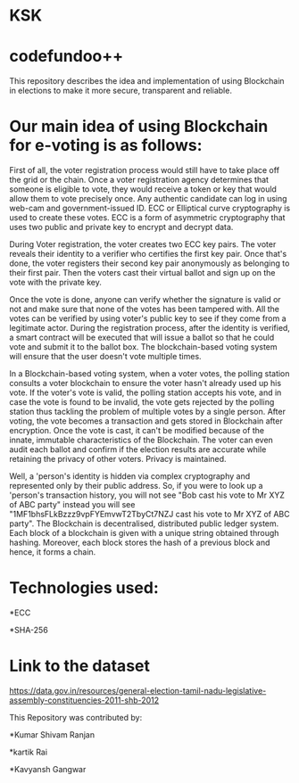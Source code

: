 # KSK

# codefundoo++
This repository describes the idea and implementation of using Blockchain in elections to make it more secure, transparent and reliable.


# Our main idea of using Blockchain for e-voting is as follows:


First of all, the voter registration process would still have to take place off the grid or the chain. Once a voter registration agency determines that someone is eligible to vote, they would receive a token or key that would allow them to vote precisely once. Any authentic candidate can log in using web-cam and government-issued ID. ECC or Elliptical curve cryptography is used to create these votes. ECC is a form of asymmetric cryptography that uses two public and private key to encrypt and decrypt data. 

During Voter registration, the voter creates two ECC key pairs. The voter reveals their identity to a verifier who certifies the first key pair. Once that's done, the voter registers their second key pair anonymously as belonging to their first pair. Then the voters cast their virtual ballot and sign up on the vote with the private key.

Once the vote is done, anyone can verify whether the signature is valid or not and make sure that none of the votes has been tampered with. All the votes can be verified by using voter's public key to see if they come from a legitimate actor.
During the registration process, after the identity is verified, a smart contract will be executed that will issue a ballot so that he could vote and submit it to the ballot box. The blockchain-based voting system will ensure that the user doesn't vote multiple times.

In a Blockchain-based voting system, when a voter votes, the polling station consults a voter blockchain to ensure the voter hasn't already used up his vote. If the voter's vote is valid, the polling station accepts his vote, and in case the vote is found to be invalid, the vote gets rejected by the polling station thus tackling the problem of multiple votes by a single person. After voting, the vote becomes a transaction and gets stored in Blockchain after encryption. 
Once the vote is cast, it can't be modified because of the innate, immutable characteristics of the Blockchain. The voter can even audit each ballot and confirm if the election results are accurate while retaining the privacy of other voters.
Privacy is maintained.

Well, a 'person's identity is hidden via complex cryptography and represented only by their public address. So, if you were to look up a 'person's transaction history, you will not see "Bob cast his vote to Mr XYZ of ABC party" instead you will see "1MF1bhsFLkBzzz9vpFYEmvwT2TbyCt7NZJ cast his vote to Mr XYZ of ABC party".
The Blockchain is decentralised, distributed public ledger system. Each block of a blockchain is given with a unique string obtained through hashing. Moreover, each block stores the hash of a previous block and hence, it forms a chain.

# Technologies used:
*ECC


*SHA-256

# Link to the dataset

https://data.gov.in/resources/general-election-tamil-nadu-legislative-assembly-constituencies-2011-shb-2012

This Repository was contributed by:

*Kumar Shivam Ranjan

*kartik Rai

*Kavyansh Gangwar

